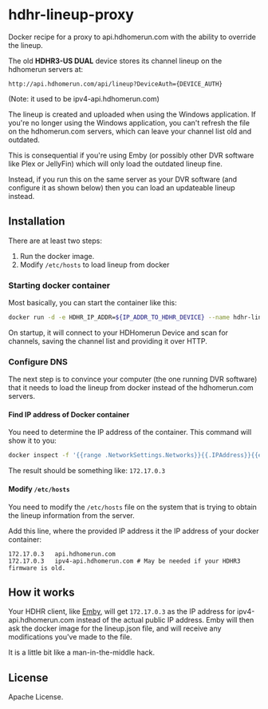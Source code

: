 # hdhr-lineup-proxy

Docker recipe for a proxy to api.hdhomerun.com with the ability to override the lineup.

The old **HDHR3-US DUAL** device stores its channel lineup on the hdhomerun servers at:
```
http://api.hdhomerun.com/api/lineup?DeviceAuth={DEVICE_AUTH}
```

(Note: it used to be ipv4-api.hdhomerun.com)

The lineup is created and uploaded when using the Windows application.  If you're no longer using the Windows application, you can't refresh the file on the hdhomerun.com servers, which can leave your channel list old and outdated.

This is consequential if you're using Emby (or possibly other DVR software like Plex or JellyFin) which will only load the outdated lineup fine.

Instead, if you run this on the same server as your DVR software (and configure it as shown below) then you can load an updateable lineup instead.

## Installation

There are at least two steps:
1. Run the docker image.
2. Modify `/etc/hosts` to load lineup from docker


### Starting docker container

Most basically, you can start the container like this:
```sh
docker run -d -e HDHR_IP_ADDR=${IP_ADDR_TO_HDHR_DEVICE} --name hdhr-lineup-proxy pearmaster/hdhr-lineup-proxy
```

On startup, it will connect to your HDHomerun Device and scan for channels, saving the channel list and providing it over HTTP. 

### Configure DNS

The next step is to convince your computer (the one running DVR software) that it needs to load the lineup from docker instead of the hdhomerun.com servers.  

#### Find IP address of Docker container

You need to determine the IP address of the container.  This command will show it to you:
```sh
docker inspect -f '{{range .NetworkSettings.Networks}}{{.IPAddress}}{{end}}' hdhr-lineup-proxy
```
The result should be something like: `172.17.0.3`

#### Modify `/etc/hosts`

You need to modify the `/etc/hosts` file on the system that is trying to obtain the lineup information from the server.

Add this line, where the provided IP address it the IP address of your docker container:
```
172.17.0.3   api.hdhomerun.com
172.17.0.3   ipv4-api.hdhomerun.com # May be needed if your HDHR3 firmware is old.
```

## How it works

Your HDHR client, like [Emby](https://emby.media), will get `172.17.0.3` as the IP address for ipv4-api.hdhomerun.com instead of the actual public IP address.  Emby will then ask the docker image for the lineup.json file, and will receive any modifications you've made to the file.

It is a little bit like a man-in-the-middle hack.

## License

Apache License.